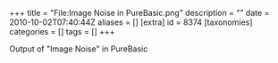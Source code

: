 +++
title = "File:Image Noise in PureBasic.png"
description = ""
date = 2010-10-02T07:40:44Z
aliases = []
[extra]
id = 8374
[taxonomies]
categories = []
tags = []
+++

Output of "Image Noise" in PureBasic
